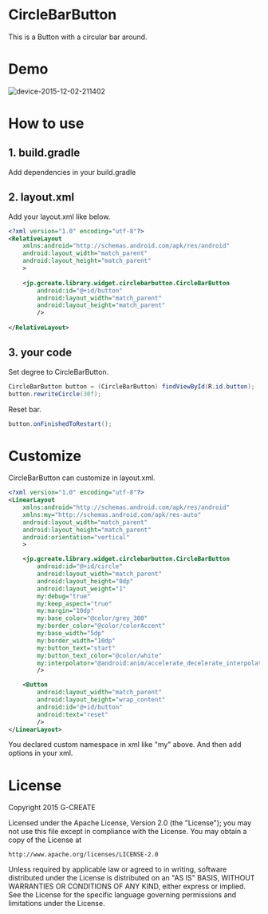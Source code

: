 # CircleBarButton

This is a Button with a circular bar around.

# Demo

![device-2015-12-02-211402](https://cloud.githubusercontent.com/assets/7608725/11531390/eb187b84-993f-11e5-97b3-49456d3e7b32.gif)

# How to use

## 1. build.gradle

Add dependencies in your build.gradle

## 2. layout.xml

Add your layout.xml like below.

```xml
<?xml version="1.0" encoding="utf-8"?>
<RelativeLayout
    xmlns:android="http://schemas.android.com/apk/res/android"
    android:layout_width="match_parent"
    android:layout_height="match_parent"
    >
    
    <jp.gcreate.library.widget.circlebarbutton.CircleBarButton
        android:id="@+id/button"
        android:layout_width="match_parent"
        android:layout_height="match_parent"
        />
    
</RelativeLayout>
```

## 3. your code

Set degree to CircleBarButton.

```java
CircleBarButton button = (CircleBarButton) findViewById(R.id.button);
button.rewriteCircle(30f);
```

Reset bar.

```java
button.onFinishedToRestart();
```

# Customize

CircleBarButton can customize in layout.xml.

```xml
<?xml version="1.0" encoding="utf-8"?>
<LinearLayout
    xmlns:android="http://schemas.android.com/apk/res/android"
    xmlns:my="http://schemas.android.com/apk/res-auto"
    android:layout_width="match_parent"
    android:layout_height="match_parent"
    android:orientation="vertical"
    >

    <jp.gcreate.library.widget.circlebarbutton.CircleBarButton
        android:id="@+id/circle"
        android:layout_width="match_parent"
        android:layout_height="0dp"
        android:layout_weight="1"
        my:debug="true"
        my:keep_aspect="true"
        my:margin="10dp"
        my:base_color="@color/grey_300"
        my:border_color="@color/colorAccent"
        my:base_width="5dp"
        my:border_width="10dp"
        my:button_text="start"
        my:button_text_color="@color/white"
        my:interpolator="@android:anim/accelerate_decelerate_interpolator"
        />

    <Button
        android:layout_width="match_parent"
        android:layout_height="wrap_content"
        android:id="@+id/button"
        android:text="reset"
        />
</LinearLayout>
```

You declared custom namespace in xml like "my" above. And then add options in your xml.


# License

Copyright 2015 G-CREATE

Licensed under the Apache License, Version 2.0 (the "License");
you may not use this file except in compliance with the License.
You may obtain a copy of the License at

    http://www.apache.org/licenses/LICENSE-2.0

Unless required by applicable law or agreed to in writing, software
distributed under the License is distributed on an "AS IS" BASIS,
WITHOUT WARRANTIES OR CONDITIONS OF ANY KIND, either express or implied.
See the License for the specific language governing permissions and
limitations under the License.